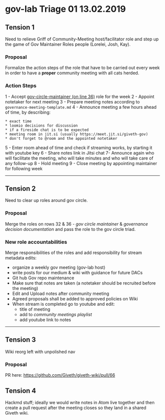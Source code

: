 # gov-lab Triage 01 13.02.2019

## Tension 1

Need to relieve Griff of Community-Meeting host/facilitator role and step up the game of Gov Maintainer Roles people (Lorelei, Josh, Kay).

### Proposal
Formalize the action steps of the role that have to be carried out every week in order to have a **proper** community meeting with all cats herded.

### Action Steps
1 - Accept [gov-circle-maintainer (on line 36)](https://docs.google.com/spreadsheets/d/10yFmRviEoeUCg8GfWizHBtkFqU9kgm_OhmIj9Lt-ONU/edit#gid=2099154701) role for the week
2 - Appoint notetaker for next meeting
3 - Prepare meeting notes according to `governance-meeting-template.md`
4 - Announce meeting a few hours ahead of time, by describing:

    * exact time
    * loomio decisions for discussion
    * if a fireside chat is to be expected
    * meeting room in jit.si (usually https://meet.jit.si/giveth-gov)
    * don't forget to @room and the appointed notetaker
5 - Enter room ahead of time and check if streaming works, by starting it with youtube key
6 - Share notes link in Jitsi chat
7- Announce again who will facilitate the meeting, who will take minutes and who will take care of any follow-up
8 - Hold meeting
9 - Close meeting by appointing maintainer for following week

---
## Tension 2

Need to clear up roles around gov circle.

### Proposal
Merge the roles on rows 32 & 36 - *gov circle maintainer* & *governance decision documentation* and pass the role to the gov circle triad.

### New role accountabilities
Merge responsibilities of the roles and add responsibility for stream metadata edits:

- organize a weekly gov meeting (gov-lab host)
- write posts for our medium & wiki with guidance for future DACs
- Git hub Gov repo maintenance
- Make sure that notes are taken (a notetaker should be recruited before the meeting)
- Edit and Upload notes after community meeting
- Agreed proposals shall be added to approved policies on Wiki
- When stream is completed go to youtube and edit:
    * title of meeting
    * add to *community meetings playlist*
    * add youtube link to notes

---
## Tension 3

Wiki reorg left with unpolished nav

### Proposal
PR here: https://github.com/Giveth/giveth-wiki/pull/66

## Tension 4
Hackmd stuff; ideally we would write notes in Atom live together and then create a pull request after the meeting closes so they land in a shared Giveth wiki.
